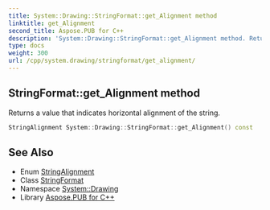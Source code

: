 ```yaml
---
title: System::Drawing::StringFormat::get_Alignment method
linktitle: get_Alignment
second_title: Aspose.PUB for C++
description: 'System::Drawing::StringFormat::get_Alignment method. Returns a value that indicates horizontal alignment of the string in C++.'
type: docs
weight: 300
url: /cpp/system.drawing/stringformat/get_alignment/
---
```

## StringFormat::get_Alignment method


Returns a value that indicates horizontal alignment of the string.

```cpp
StringAlignment System::Drawing::StringFormat::get_Alignment() const
```

## See Also

* Enum [StringAlignment](../../stringalignment/)
* Class [StringFormat](../)
* Namespace [System::Drawing](../../)
* Library [Aspose.PUB for C++](../../../)
